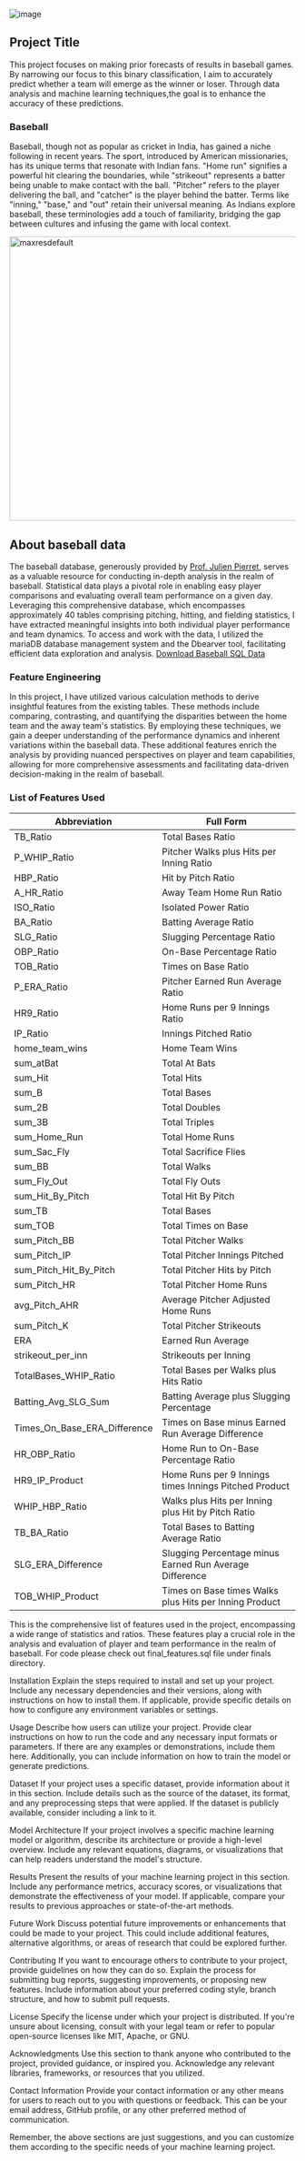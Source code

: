 ![image](https://github.com/lokesh75-kank/BDA602_Machine_learning_Engineering/assets/85188079/6ab579cf-edba-48db-b90e-b76d08c73b1c)

## Project Title

This project focuses on making prior forecasts of results in baseball games. By narrowing our focus to this binary classification, I aim to accurately predict whether a team will emerge as the winner or loser. Through data analysis and machine learning techniques,the goal is to enhance the accuracy of these predictions.

### Baseball

Baseball, though not as popular as cricket in India, has gained a niche following in recent years. The sport, introduced by American missionaries, has its unique terms that resonate with Indian fans. "Home run" signifies a powerful hit clearing the boundaries, while "strikeout" represents a batter being unable to make contact with the ball. "Pitcher" refers to the player delivering the ball, and "catcher" is the player behind the batter. Terms like "inning," "base," and "out" retain their universal meaning. As Indians explore baseball, these terminologies add a touch of familiarity, bridging the gap between cultures and infusing the game with local context.


<img src="https://github.com/lokesh75-kank/BDA602_Machine_learning_Engineering/assets/85188079/a8c76a17-9564-4897-98d9-7b6cc1b5eb2c" alt="maxresdefault" width="700" height="500">


## About baseball data

The baseball database, generously provided by [Prof. Julien Pierret](https://github.com/dafrenchyman), serves as a valuable resource for conducting in-depth analysis in the realm of baseball. Statistical data plays a pivotal role in enabling easy player comparisons and evaluating overall team performance on a given day. Leveraging this comprehensive database, which encompasses approximately 40 tables comprising pitching, hitting, and fielding statistics, I have extracted meaningful insights into both individual player performance and team dynamics. To access and work with the data, I utilized the mariaDB database management system and the Dbearver tool, facilitating efficient data exploration and analysis.
[Download Baseball SQL Data](https://www.teaching.mrsharky.com/data/baseball.sql.tar.gz)

### Feature Engineering
In this project, I have utilized various calculation methods to derive insightful features from the existing tables. These methods include comparing, contrasting, and quantifying the disparities between the home team and the away team's statistics. By employing these techniques, we gain a deeper understanding of the performance dynamics and inherent variations within the baseball data. These additional features enrich the analysis by providing nuanced perspectives on player and team capabilities, allowing for more comprehensive assessments and facilitating data-driven decision-making in the realm of baseball.

### List of Features Used

| Abbreviation              | Full Form                                |
|---------------------------|------------------------------------------|
| TB_Ratio                  | Total Bases Ratio                        |
| P_WHIP_Ratio              | Pitcher Walks plus Hits per Inning Ratio |
| HBP_Ratio                 | Hit by Pitch Ratio                       |
| A_HR_Ratio                | Away Team Home Run Ratio                 |
| ISO_Ratio                 | Isolated Power Ratio                     |
| BA_Ratio                  | Batting Average Ratio                    |
| SLG_Ratio                 | Slugging Percentage Ratio                |
| OBP_Ratio                 | On-Base Percentage Ratio                 |
| TOB_Ratio                 | Times on Base Ratio                      |
| P_ERA_Ratio               | Pitcher Earned Run Average Ratio         |
| HR9_Ratio                 | Home Runs per 9 Innings Ratio            |
| IP_Ratio                  | Innings Pitched Ratio                    |
| home_team_wins            | Home Team Wins                           |
| sum_atBat                 | Total At Bats                            |
| sum_Hit                   | Total Hits                               |
| sum_B                     | Total Bases                              |
| sum_2B                    | Total Doubles                            |
| sum_3B                    | Total Triples                            |
| sum_Home_Run              | Total Home Runs                          |
| sum_Sac_Fly               | Total Sacrifice Flies                    |
| sum_BB                    | Total Walks                              |
| sum_Fly_Out               | Total Fly Outs                           |
| sum_Hit_By_Pitch          | Total Hit By Pitch                       |
| sum_TB                    | Total Bases                              |
| sum_TOB                   | Total Times on Base                      |
| sum_Pitch_BB              | Total Pitcher Walks                      |
| sum_Pitch_IP              | Total Pitcher Innings Pitched            |
| sum_Pitch_Hit_By_Pitch    | Total Pitcher Hits by Pitch              |
| sum_Pitch_HR              | Total Pitcher Home Runs                  |
| avg_Pitch_AHR             | Average Pitcher Adjusted Home Runs       |
| sum_Pitch_K               | Total Pitcher Strikeouts                 |
| ERA                       | Earned Run Average                       |
| strikeout_per_inn         | Strikeouts per Inning                    |
| TotalBases_WHIP_Ratio     | Total Bases per Walks plus Hits Ratio    |
| Batting_Avg_SLG_Sum       | Batting Average plus Slugging Percentage |
| Times_On_Base_ERA_Difference  | Times on Base minus Earned Run Average Difference |
| HR_OBP_Ratio              | Home Run to On-Base Percentage Ratio     |
| HR9_IP_Product            | Home Runs per 9 Innings times Innings Pitched Product |
| WHIP_HBP_Ratio            | Walks plus Hits per Inning plus Hit by Pitch Ratio |
| TB_BA_Ratio               | Total Bases to Batting Average Ratio     |
| SLG_ERA_Difference        | Slugging Percentage minus Earned Run Average Difference |
| TOB_WHIP_Product          | Times on Base times Walks plus Hits per Inning Product |

This is the comprehensive list of features used in the project, encompassing a wide range of statistics and ratios. These features play a crucial role in the analysis and evaluation of player and team performance in the realm of baseball. For code please check out final_features.sql file under finals directory.


Installation
Explain the steps required to install and set up your project. Include any necessary dependencies and their versions, along with instructions on how to install them. If applicable, provide specific details on how to configure any environment variables or settings.

Usage
Describe how users can utilize your project. Provide clear instructions on how to run the code and any necessary input formats or parameters. If there are any examples or demonstrations, include them here. Additionally, you can include information on how to train the model or generate predictions.

Dataset
If your project uses a specific dataset, provide information about it in this section. Include details such as the source of the dataset, its format, and any preprocessing steps that were applied. If the dataset is publicly available, consider including a link to it.

Model Architecture
If your project involves a specific machine learning model or algorithm, describe its architecture or provide a high-level overview. Include any relevant equations, diagrams, or visualizations that can help readers understand the model's structure.

Results
Present the results of your machine learning project in this section. Include any performance metrics, accuracy scores, or visualizations that demonstrate the effectiveness of your model. If applicable, compare your results to previous approaches or state-of-the-art methods.

Future Work
Discuss potential future improvements or enhancements that could be made to your project. This could include additional features, alternative algorithms, or areas of research that could be explored further.

Contributing
If you want to encourage others to contribute to your project, provide guidelines on how they can do so. Explain the process for submitting bug reports, suggesting improvements, or proposing new features. Include information about your preferred coding style, branch structure, and how to submit pull requests.

License
Specify the license under which your project is distributed. If you're unsure about licensing, consult with your legal team or refer to popular open-source licenses like MIT, Apache, or GNU.

Acknowledgments
Use this section to thank anyone who contributed to the project, provided guidance, or inspired you. Acknowledge any relevant libraries, frameworks, or resources that you utilized.

Contact Information
Provide your contact information or any other means for users to reach out to you with questions or feedback. This can be your email address, GitHub profile, or any other preferred method of communication.

Remember, the above sections are just suggestions, and you can customize them according to the specific needs of your machine learning project.
                                
                                  
                         
                         
